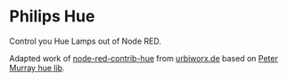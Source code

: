 
Philips Hue
====

Control you Hue Lamps out of Node RED.

Adapted work of [node-red-contrib-hue](https://www.npmjs.com/package/node-red-contrib-hue) from [urbiworx.de](http://www.urbiworx.de) based on [Peter Murray hue lib](https://github.com/peter-murray/node-hue-api#lightstate-options).
